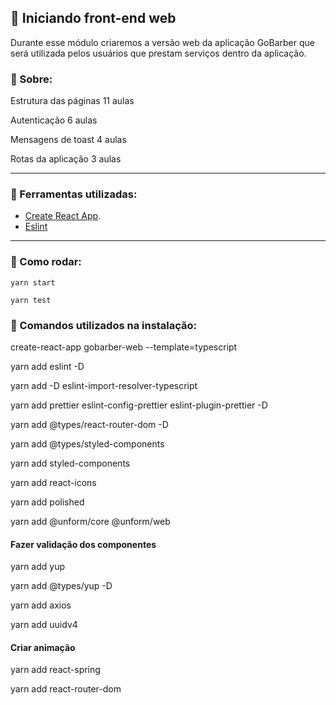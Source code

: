 ## 🚀 Iniciando front-end web

Durante esse módulo criaremos a versão web da aplicação GoBarber que será utilizada pelos usuários que prestam serviços dentro da aplicação.

### 💭 Sobre:

Estrutura das páginas
11 aulas

Autenticação
6 aulas

Mensagens de toast
4 aulas

Rotas da aplicação
3 aulas

---

### 💪 Ferramentas utilizadas:

- [Create React App](https://github.com/facebook/create-react-app).
- [Eslint](https://eslint.org/)

---

### 🥁 Como rodar:

 `yarn start`

 `yarn test`


### 📝 Comandos utilizados na instalação:

create-react-app gobarber-web --template=typescript

yarn add eslint -D

yarn add -D eslint-import-resolver-typescript

yarn add prettier eslint-config-prettier eslint-plugin-prettier -D

yarn add @types/react-router-dom -D

yarn add @types/styled-components



yarn add styled-components

yarn add react-icons

yarn add polished

yarn add @unform/core @unform/web

#### Fazer validação dos componentes

yarn add yup

yarn add @types/yup -D


yarn add axios

yarn add uuidv4

#### Criar animação

yarn add react-spring





yarn add react-router-dom


